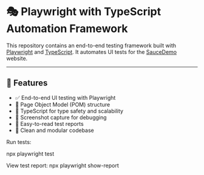 # 🎭 Playwright with TypeScript Automation Framework

This repository contains an end-to-end testing framework built with [Playwright](https://playwright.dev/) and [TypeScript](https://www.typescriptlang.org/). It automates UI tests for the [SauceDemo](https://www.saucedemo.com) website.

---

## 🚀 Features

- ✅ End-to-end UI testing with Playwright
- 🧪 Page Object Model (POM) structure
- 🔧 TypeScript for type safety and scalability
- 📸 Screenshot capture for debugging
- 📄 Easy-to-read test reports
- 🧹 Clean and modular codebase

 Run tests:
 
 npx playwright test

 View test report:
 npx playwright show-report

 
